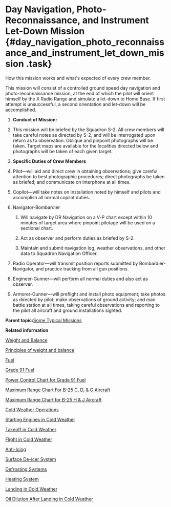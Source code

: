 # Day Navigation, Photo-Reconnaissance, and Instrument Let-Down Mission {#day_navigation_photo_reconnaissance_and_instrument_let_down_mission .task}

How this mission works and what's expected of every crew member.

This mission will consist of a controlled ground speed day navigation and photo-reconnaissance mission, at the end of which the pilot will orient himself by the X Radio Range and simulate a let-down to Home Base. If first attempt is unsuccessful, a second orientation and let-down will be accomplished.

1.  **Conduct of Mission:**
2.  This mission will be briefed by the Squadron S-2. All crew members will take careful notes as directed by S-2, and will be interrogated upon return as to observation. Oblique and pinpoint photographs will be taken. Target maps are available for the localities directed below and photographs will be taken of each given target.

3.  **Specific Duties of Crew Members**
4.  Pilot—will aid and direct crew in obtaining observations; give careful attention to best photographic procedures; direct photographs be taken as briefed; and communicate on interphone at all times.

5.  Copilot—will take notes on installation noted by himself and pilots and accomplish all normal copilot duties.

6.  Navigator-Bombardier

    1.  Will navigate by DR Navigation on a V-P chart except within 10 minutes of target area where pinpoint pilotage will be used on a sectional chart.

    2.  Act as observer and perform duties as briefed by S-2.

    3.  Maintain and submit navigation log, weather observations, and other data to Squadron Navigation Officer.

7.  Radio Operator—will transmit position reports submitted by Bombardier-Navigator, and practice tracking from all gun positions.

8.  Engineer-Gunner—will perform all normal duties and also act as observer.

9.  Armorer-Gunner—will preflight and install photo equipment; take photos as directed by pilot; make observations of ground activity; and man battle station at all times, taking careful observations and reporting to the pilot all aircraft and ground installations sighted.


**Parent topic:**[Some Typical Missions](../topics/some_typical_missions.md)

**Related information**  


[Weight and Balance](../topics/WeightAndBalance.md)

[Principles of weight and balance](../topics/PrinciplesOfWeightAndBalance.md)

[Fuel](../topics/fuel.md)

[Grade 91 Fuel](../topics/grade_91_fuel.md)

[Power Control Chart for Grade 91 Fuel](../topics/power_control_chart_for_grade_91_fuel.md)

[Maximum Range Chart For B-25 C, D, & G Aircraft](../topics/maximum_range_chart_for_b_25_c_d_and_g_aircraft.md)

[Maximum Range Chart for B-25 H & J Aircraft](../topics/maximum_range_chart_for_b_25_h_and_j_aircraft.md)

[Cold Weather Operations](../topics/cold_weather_operations.md)

[Starting Engines in Cold Weather](../topics/starting_engines_in_cold_weather.md)

[Takeoff in Cold Weather](../topics/takeoff_in_cold_weather.md)

[Flight in Cold Weather](../topics/flight_in_cold_weather.md)

[Anti-Icing](../topics/anti_icing.md)

[Surface De-icer System](../topics/surface_de_icer_system.md)

[Defrosting Systems](../topics/defrosting_systems.md)

[Heating System](../topics/heating_system.md)

[Landing in Cold Weather](../topics/landing_in_cold_weather.md)

[Oil Dilution After Landing in Cold Weather](../topics/oil_dilution_after_landing_in_cold_weather.md)

